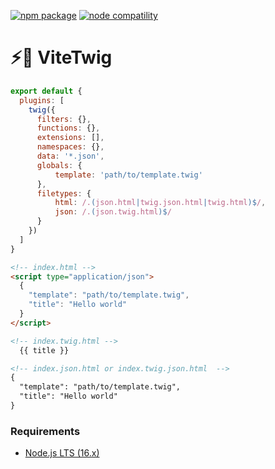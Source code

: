 <a href="https://npmjs.com/package/@vituum/vite-plugin-twig"><img src="https://img.shields.io/npm/v/@vituum/vite-plugin-twig.svg" alt="npm package"></a>
<a href="https://nodejs.org/en/about/releases/"><img src="https://img.shields.io/node/v/@vituum/vite-plugin-twig.svg" alt="node compatility"></a>

# ⚡️🌿 ViteTwig

```js
export default {
  plugins: [
    twig({
      filters: {},
      functions: {},
      extensions: [],
      namespaces: {}, 
      data: '*.json',
      globals: {
          template: 'path/to/template.twig'
      },
      filetypes: {
          html: /.(json.html|twig.json.html|twig.html)$/,
          json: /.(json.twig.html)$/
      }
    })
  ]
}
```

```html
<!-- index.html -->
<script type="application/json">
  {
    "template": "path/to/template.twig",
    "title": "Hello world"
  }
</script>
```
```html
<!-- index.twig.html -->
  {{ title }}
```
```html
<!-- index.json.html or index.twig.json.html  -->
{
  "template": "path/to/template.twig",
  "title": "Hello world"
}
```

### Requirements

- [Node.js LTS (16.x)](https://nodejs.org/en/download/)

